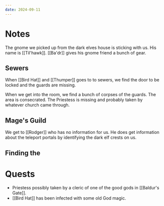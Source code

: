 ```yaml
---
date: 2024-09-11
---
```

# Notes

The gnome we picked up from the dark elves house is sticking with us. His name is [[Til'hawk]]. [[Ba'dr]] gives his gnome friend a bunch of gear.

## Sewers

When [[Bird Hat]] and [[Thumper]] goes to to sewers, we find the door to be locked and the guards are missing. 

When we get into the room, we find a bunch of corpses of the guards. The area is consecrated. The Priestess is missing and probably taken by whatever church came through.

## Mage's Guild

We get to [[Rodger]] who has no information for us. He does get information about the teleport portals by identifying the dark elf crests on us.

## Finding the 

# Quests

 * Priestess possibly taken by a cleric of one of the good gods in [[Baldur's Gate]].
 * [[Bird Hat]] has been infected with some old God magic.